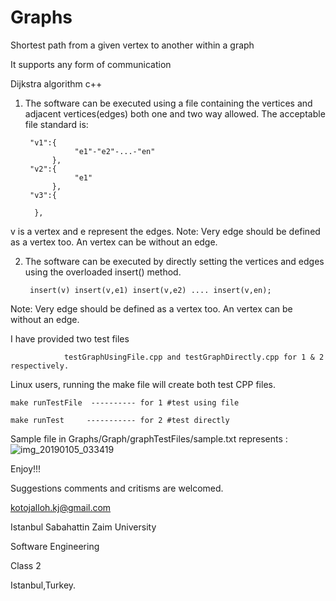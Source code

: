 # Graphs
Shortest path from a given vertex to another within a graph

It supports any form of communication

Dijkstra algorithm c++

1. The software can be executed using a file containing the vertices and  adjacent vertices(edges) both one and two way allowed.
  The acceptable file standard is:
	
	    "v1":{
                  "e1"-"e2"-...-"en"
             },  
	    "v2":{
                  "e1"  
             },  
	    "v3":{
	     	
	     }, 
						 
 v is a vertex and e represent the edges.
  Note: Very edge should be defined as a vertex too. An vertex can be without an edge.

2. The software can be executed by directly setting the vertices and edges using the overloaded insert() method.

  		insert(v) insert(v,e1) insert(v,e2) .... insert(v,en);
	
  
  Note: Very edge should be defined as a vertex too. An vertex can be without an edge.

I have provided two test files

				testGraphUsingFile.cpp and testGraphDirectly.cpp for 1 & 2 respectively.

Linux users, running the make file will create both test CPP files.

	make runTestFile  ---------- for 1 #test using file
	
	make runTest     ----------- for 2 #test directly
	
Sample file in  Graphs/Graph/graphTestFiles/sample.txt represents :
	![img_20190105_033419](https://user-images.githubusercontent.com/45719780/50718285-42519c80-109f-11e9-9a46-39dacc1c5d1f.jpg)

	
Enjoy!!!

Suggestions comments and critisms are welcomed.

kotojalloh.kj@gmail.com

Istanbul Sabahattin Zaim University

Software Engineering

Class 2

Istanbul,Turkey.
